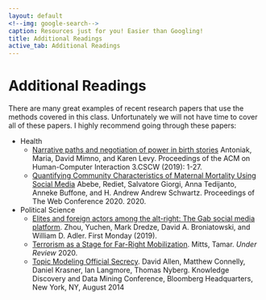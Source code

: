 ```yaml
---
layout: default
<!--img: google-search-->
caption: Resources just for you! Easier than Googling!
title: Additional Readings
active_tab: Additional Readings
---
```


# Additional Readings

There are many great examples of recent research papers that use the methods
covered in this class. Unfortunately we will not have time to cover all of these papers.
I highly recommend going through these papers:

- Health
  - [Narrative paths and negotiation of power in birth stories](https://dl.acm.org/doi/pdf/10.1145/3359190)
Antoniak, Maria, David Mimno, and Karen Levy. Proceedings of the ACM on Human-Computer Interaction 3.CSCW (2019): 1-27.
  - [Quantifying Community Characteristics of Maternal Mortality Using Social Media](https://dl.acm.org/doi/pdf/10.1145/3366423.3380066) Abebe, Rediet, Salvatore Giorgi, Anna Tedijanto, Anneke Buffone, and H. Andrew Andrew Schwartz. Proceedings of The Web Conference 2020. 2020.
- Political Science
  - [Elites and foreign actors among the alt-right: The Gab social media platform](https://firstmonday.org/ojs/index.php/fm/article/view/10062/8072). Zhou, Yuchen, Mark Dredze, David A. Broniatowski, and William D. Adler. First Monday (2019).
  - [Terrorism as a Stage for Far-Right Mobilization](https://www.dropbox.com/s/2h9dsrd3gv5jk34/FRTR.pdf?dl=0). Mitts, Tamar. <i>Under Review</i> 2020.
  -  [Topic Modeling Official Secrecy](http://history-lab.org/images/presentations/Topic_Modeling_OS.pdf). David Allen, Matthew Connelly, Daniel Krasner, Ian Langmore, Thomas Nyberg. Knowledge Discovery and Data Mining Conference, Bloomberg Headquarters, New York, NY, August 2014

